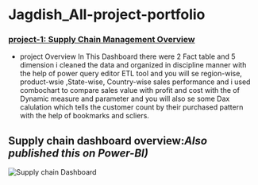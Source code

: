# Jagdish_All-project-portfolio

### [project-1: Supply Chain Management Overview](https://github.com/Jagdish-Bhandari/Supply-Chain-Dynamic-Dashboard.git)
* project Overview
In This Dashboard there were 2 Fact table and 5 dimension i cleaned the data and organized in discipline manner with the help of power query editor ETL tool and you will se region-wise, product-wsie ,State-wise, Country-wise sales performance and i used combochart to compare sales value with profit and cost with the of Dynamic measure and parameter and you will also se some Dax calulation which tells the customer count by their purchased pattern with the help of bookmarks and scliers.

## Supply chain dashboard overview:_Also published this on Power-BI)_
![Supply chain Dashboard](https://github.com/user-attachments/assets/cb64d5a5-6640-4cf1-9f22-1600b1787f58)
